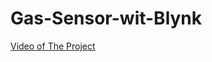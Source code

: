 # Gas-Sensor-wit-Blynk

[Video of The Project](https://drive.google.com/file/d/1kDtYa-UHj4hCBPMc0xmN_y4I6YzPEhDK/view?usp=sharing)
